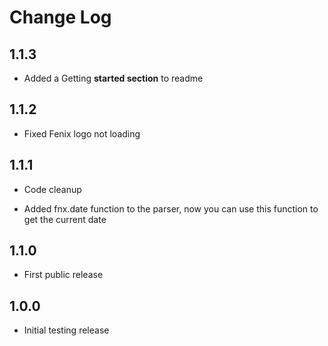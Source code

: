 # Change Log

## 1.1.3

- Added a Getting **started section** to readme

## 1.1.2

- Fixed Fenix logo not loading

## 1.1.1

- Code cleanup

- Added fnx.date function to the parser, now you can use this function to get the current date

## 1.1.0

- First public release

## 1.0.0

- Initial testing release